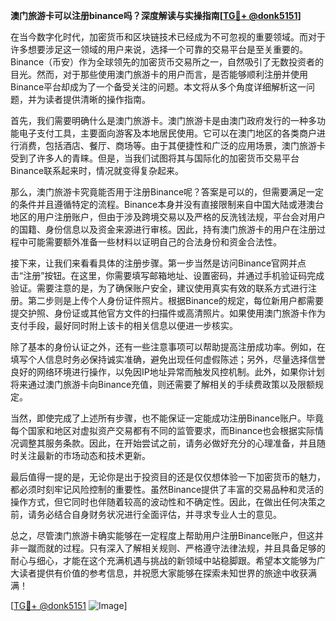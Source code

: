 **澳门旅游卡可以注册binance吗？深度解读与实操指南[[TG💪+ @donk5151](https://t.me/s/donk5151)]**

在当今数字化时代，加密货币和区块链技术已经成为不可忽视的重要领域。而对于许多想要涉足这一领域的用户来说，选择一个可靠的交易平台是至关重要的。Binance（币安）作为全球领先的加密货币交易所之一，自然吸引了无数投资者的目光。然而，对于那些使用澳门旅游卡的用户而言，是否能够顺利注册并使用Binance平台却成为了一个备受关注的问题。本文将从多个角度详细解析这一问题，并为读者提供清晰的操作指南。

首先，我们需要明确什么是澳门旅游卡。澳门旅游卡是由澳门政府发行的一种多功能电子支付工具，主要面向游客及本地居民使用。它可以在澳门地区的各类商户进行消费，包括酒店、餐厅、商场等。由于其便捷性和广泛的应用场景，澳门旅游卡受到了许多人的青睐。但是，当我们试图将其与国际化的加密货币交易平台Binance联系起来时，情况就变得复杂起来。

那么，澳门旅游卡究竟能否用于注册Binance呢？答案是可以的，但需要满足一定的条件并且遵循特定的流程。Binance本身并没有直接限制来自中国大陆或港澳台地区的用户注册账户，但由于涉及跨境交易以及严格的反洗钱法规，平台会对用户的国籍、身份信息以及资金来源进行审核。因此，持有澳门旅游卡的用户在注册过程中可能需要额外准备一些材料以证明自己的合法身份和资金合法性。

接下来，让我们来看看具体的注册步骤。第一步当然是访问Binance官网并点击“注册”按钮。在这里，你需要填写邮箱地址、设置密码，并通过手机验证码完成验证。需要注意的是，为了确保账户安全，建议使用真实有效的联系方式进行注册。第二步则是上传个人身份证件照片。根据Binance的规定，每位新用户都需要提交护照、身份证或其他官方文件的扫描件或高清照片。如果使用澳门旅游卡作为支付手段，最好同时附上该卡的相关信息以便进一步核实。

除了基本的身份认证之外，还有一些注意事项可以帮助提高注册成功率。例如，在填写个人信息时务必保持诚实准确，避免出现任何虚假陈述；另外，尽量选择信誉良好的网络环境进行操作，以免因IP地址异常而触发风控机制。此外，如果你计划将来通过澳门旅游卡向Binance充值，则还需要了解相关的手续费政策以及限额规定。

当然，即使完成了上述所有步骤，也不能保证一定能成功注册Binance账户。毕竟每个国家和地区对虚拟资产交易都有不同的监管要求，而Binance也会根据实际情况调整其服务条款。因此，在开始尝试之前，请务必做好充分的心理准备，并且随时关注最新的市场动态和技术更新。

最后值得一提的是，无论你是出于投资目的还是仅仅想体验一下加密货币的魅力，都必须时刻牢记风险控制的重要性。虽然Binance提供了丰富的交易品种和灵活的操作方式，但它同时也伴随着较高的波动性和不确定性。因此，在做出任何决策之前，请务必结合自身财务状况进行全面评估，并寻求专业人士的意见。

总之，尽管澳门旅游卡确实能够在一定程度上帮助用户注册Binance账户，但这并非一蹴而就的过程。只有深入了解相关规则、严格遵守法律法规，并且具备足够的耐心与细心，才能在这个充满机遇与挑战的新领域中站稳脚跟。希望本文能够为广大读者提供有价值的参考信息，并祝愿大家能够在探索未知世界的旅途中收获满满！

[[TG💪+ @donk5151](https://t.me/s/donk5151) ![Image](https://i.postimg.cc/rwNCRYN7/Snipaste-2025-04-30-17-27-05.png)]